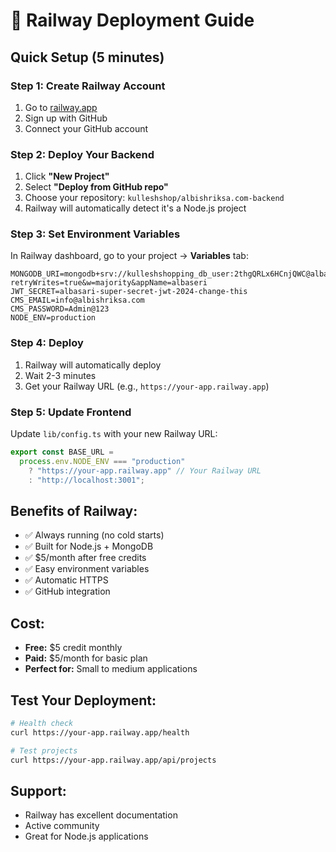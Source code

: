 # 🚀 Railway Deployment Guide

## Quick Setup (5 minutes)

### Step 1: Create Railway Account

1. Go to [railway.app](https://railway.app)
2. Sign up with GitHub
3. Connect your GitHub account

### Step 2: Deploy Your Backend

1. Click **"New Project"**
2. Select **"Deploy from GitHub repo"**
3. Choose your repository: `kulleshshop/albishriksa.com-backend`
4. Railway will automatically detect it's a Node.js project

### Step 3: Set Environment Variables

In Railway dashboard, go to your project → **Variables** tab:

```
MONGODB_URI=mongodb+srv://kulleshshopping_db_user:2thgQRLx6HCnjQWC@albaseri.gxpehzv.mongodb.net/albasari?retryWrites=true&w=majority&appName=albaseri
JWT_SECRET=albasari-super-secret-jwt-2024-change-this
CMS_EMAIL=info@albishriksa.com
CMS_PASSWORD=Admin@123
NODE_ENV=production
```

### Step 4: Deploy

1. Railway will automatically deploy
2. Wait 2-3 minutes
3. Get your Railway URL (e.g., `https://your-app.railway.app`)

### Step 5: Update Frontend

Update `lib/config.ts` with your new Railway URL:

```typescript
export const BASE_URL =
  process.env.NODE_ENV === "production"
    ? "https://your-app.railway.app" // Your Railway URL
    : "http://localhost:3001";
```

## Benefits of Railway:

- ✅ Always running (no cold starts)
- ✅ Built for Node.js + MongoDB
- ✅ $5/month after free credits
- ✅ Easy environment variables
- ✅ Automatic HTTPS
- ✅ GitHub integration

## Cost:

- **Free:** $5 credit monthly
- **Paid:** $5/month for basic plan
- **Perfect for:** Small to medium applications

## Test Your Deployment:

```bash
# Health check
curl https://your-app.railway.app/health

# Test projects
curl https://your-app.railway.app/api/projects
```

## Support:

- Railway has excellent documentation
- Active community
- Great for Node.js applications
